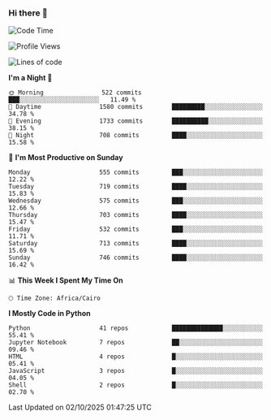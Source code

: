 ### Hi there 👋

<!--
**AMR-KELEG/AMR-KELEG** is a ✨ _special_ ✨ repository because its `README.md` (this file) appears on your GitHub profile.

Here are some ideas to get you started:

- 🔭 I’m currently working on ...
- 🌱 I’m currently learning ...
- 👯 I’m looking to collaborate on ...
- 🤔 I’m looking for help with ...
- 💬 Ask me about ...
- 📫 How to reach me: ...
- 😄 Pronouns: ...
- ⚡ Fun fact: ...
-->

<!--START_SECTION:waka-->
![Code Time](http://img.shields.io/badge/Code%20Time-0%20secs-blue)

![Profile Views](http://img.shields.io/badge/Profile%20Views-1-blue)

![Lines of code](https://img.shields.io/badge/From%20Hello%20World%20I%27ve%20Written-25.8%20million%20lines%20of%20code-blue)

**I'm a Night 🦉** 

```text
🌞 Morning                522 commits         ███░░░░░░░░░░░░░░░░░░░░░░   11.49 % 
🌆 Daytime                1580 commits        █████████░░░░░░░░░░░░░░░░   34.78 % 
🌃 Evening                1733 commits        ██████████░░░░░░░░░░░░░░░   38.15 % 
🌙 Night                  708 commits         ████░░░░░░░░░░░░░░░░░░░░░   15.58 % 
```
📅 **I'm Most Productive on Sunday** 

```text
Monday                   555 commits         ███░░░░░░░░░░░░░░░░░░░░░░   12.22 % 
Tuesday                  719 commits         ████░░░░░░░░░░░░░░░░░░░░░   15.83 % 
Wednesday                575 commits         ███░░░░░░░░░░░░░░░░░░░░░░   12.66 % 
Thursday                 703 commits         ████░░░░░░░░░░░░░░░░░░░░░   15.47 % 
Friday                   532 commits         ███░░░░░░░░░░░░░░░░░░░░░░   11.71 % 
Saturday                 713 commits         ████░░░░░░░░░░░░░░░░░░░░░   15.69 % 
Sunday                   746 commits         ████░░░░░░░░░░░░░░░░░░░░░   16.42 % 
```


📊 **This Week I Spent My Time On** 

```text
🕑︎ Time Zone: Africa/Cairo
```

**I Mostly Code in Python** 

```text
Python                   41 repos            ██████████████░░░░░░░░░░░   55.41 % 
Jupyter Notebook         7 repos             ██░░░░░░░░░░░░░░░░░░░░░░░   09.46 % 
HTML                     4 repos             █░░░░░░░░░░░░░░░░░░░░░░░░   05.41 % 
JavaScript               3 repos             █░░░░░░░░░░░░░░░░░░░░░░░░   04.05 % 
Shell                    2 repos             █░░░░░░░░░░░░░░░░░░░░░░░░   02.70 % 
```




 Last Updated on 02/10/2025 01:47:25 UTC
<!--END_SECTION:waka-->

